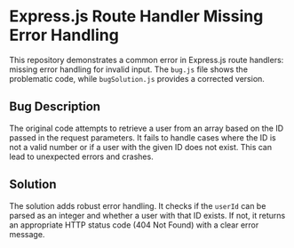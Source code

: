 # Express.js Route Handler Missing Error Handling
This repository demonstrates a common error in Express.js route handlers: missing error handling for invalid input. The `bug.js` file shows the problematic code, while `bugSolution.js` provides a corrected version.

## Bug Description
The original code attempts to retrieve a user from an array based on the ID passed in the request parameters. It fails to handle cases where the ID is not a valid number or if a user with the given ID does not exist. This can lead to unexpected errors and crashes.

## Solution
The solution adds robust error handling. It checks if the `userId` can be parsed as an integer and whether a user with that ID exists. If not, it returns an appropriate HTTP status code (404 Not Found) with a clear error message.